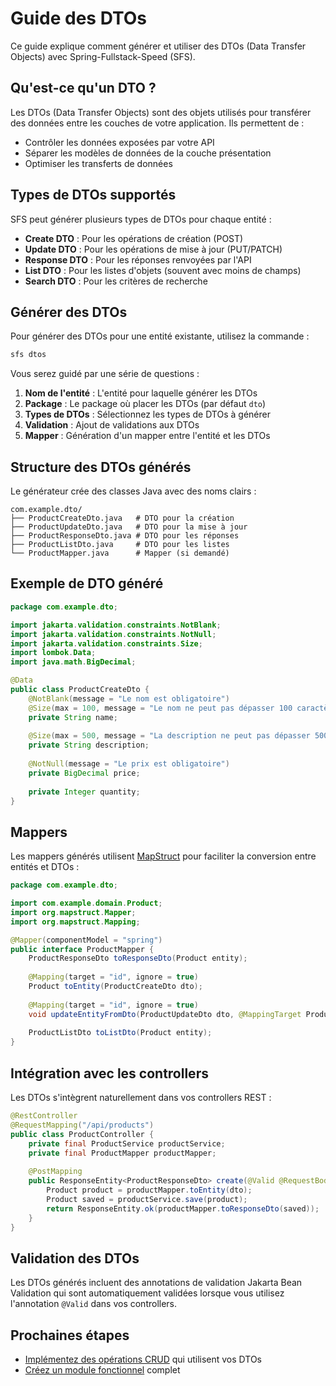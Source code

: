 # Guide des DTOs

Ce guide explique comment générer et utiliser des DTOs (Data Transfer Objects) avec Spring-Fullstack-Speed (SFS).

## Qu'est-ce qu'un DTO ?

Les DTOs (Data Transfer Objects) sont des objets utilisés pour transférer des données entre les couches de votre application. Ils permettent de :
- Contrôler les données exposées par votre API
- Séparer les modèles de données de la couche présentation
- Optimiser les transferts de données

## Types de DTOs supportés

SFS peut générer plusieurs types de DTOs pour chaque entité :

- **Create DTO** : Pour les opérations de création (POST)
- **Update DTO** : Pour les opérations de mise à jour (PUT/PATCH)
- **Response DTO** : Pour les réponses renvoyées par l'API
- **List DTO** : Pour les listes d'objets (souvent avec moins de champs)
- **Search DTO** : Pour les critères de recherche

## Générer des DTOs

Pour générer des DTOs pour une entité existante, utilisez la commande :

```bash
sfs dtos
```

Vous serez guidé par une série de questions :

1. **Nom de l'entité** : L'entité pour laquelle générer les DTOs
2. **Package** : Le package où placer les DTOs (par défaut `dto`)
3. **Types de DTOs** : Sélectionnez les types de DTOs à générer
4. **Validation** : Ajout de validations aux DTOs
5. **Mapper** : Génération d'un mapper entre l'entité et les DTOs

## Structure des DTOs générés

Le générateur crée des classes Java avec des noms clairs :

```
com.example.dto/
├── ProductCreateDto.java   # DTO pour la création
├── ProductUpdateDto.java   # DTO pour la mise à jour
├── ProductResponseDto.java # DTO pour les réponses
├── ProductListDto.java     # DTO pour les listes
└── ProductMapper.java      # Mapper (si demandé)
```

## Exemple de DTO généré

```java
package com.example.dto;

import jakarta.validation.constraints.NotBlank;
import jakarta.validation.constraints.NotNull;
import jakarta.validation.constraints.Size;
import lombok.Data;
import java.math.BigDecimal;

@Data
public class ProductCreateDto {
    @NotBlank(message = "Le nom est obligatoire")
    @Size(max = 100, message = "Le nom ne peut pas dépasser 100 caractères")
    private String name;
    
    @Size(max = 500, message = "La description ne peut pas dépasser 500 caractères")
    private String description;
    
    @NotNull(message = "Le prix est obligatoire")
    private BigDecimal price;
    
    private Integer quantity;
}
```

## Mappers

Les mappers générés utilisent [MapStruct](https://mapstruct.org/) pour faciliter la conversion entre entités et DTOs :

```java
package com.example.dto;

import com.example.domain.Product;
import org.mapstruct.Mapper;
import org.mapstruct.Mapping;

@Mapper(componentModel = "spring")
public interface ProductMapper {
    ProductResponseDto toResponseDto(Product entity);
    
    @Mapping(target = "id", ignore = true)
    Product toEntity(ProductCreateDto dto);
    
    @Mapping(target = "id", ignore = true)
    void updateEntityFromDto(ProductUpdateDto dto, @MappingTarget Product entity);
    
    ProductListDto toListDto(Product entity);
}
```

## Intégration avec les controllers

Les DTOs s'intègrent naturellement dans vos controllers REST :

```java
@RestController
@RequestMapping("/api/products")
public class ProductController {
    private final ProductService productService;
    private final ProductMapper productMapper;
    
    @PostMapping
    public ResponseEntity<ProductResponseDto> create(@Valid @RequestBody ProductCreateDto dto) {
        Product product = productMapper.toEntity(dto);
        Product saved = productService.save(product);
        return ResponseEntity.ok(productMapper.toResponseDto(saved));
    }
}
```

## Validation des DTOs

Les DTOs générés incluent des annotations de validation Jakarta Bean Validation qui sont automatiquement validées lorsque vous utilisez l'annotation `@Valid` dans vos controllers.

## Prochaines étapes

- [Implémentez des opérations CRUD](./crud.md) qui utilisent vos DTOs
- [Créez un module fonctionnel](./modules.md) complet
